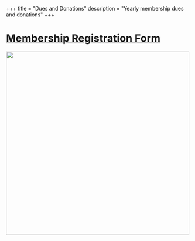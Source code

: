 +++
title = "Dues and Donations"
description = "Yearly membership dues and donations"
+++

# [Membership Registration Form](http://libertyhillhoa.com/Images/2017membershipform.pdf) #

<img src="/libertyhill/img/join.jpg" width="500px"/>
